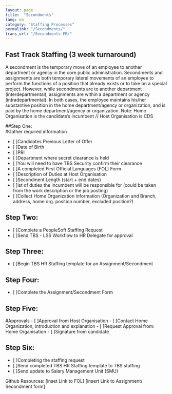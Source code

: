```yaml
---
layout: page
title:  "Secondments"
lang: en
category: "Staffing Processes"
permalink: "/Secondments/"
trans_url: "/Secondments-FR/"
---
```



## Fast Track Staffing (3 week turnaround)

A secondment is the temporary move of an employee to another department or agency in the core public administration.
Secondments and assignments are both temporary lateral movements of an employee to perform the functions of a position that already exists or to take on a special project. However, while secondments are to another department (interdepartmental), assignments are within a department or agency (intradepartmental). In both cases, the employee maintains his/her substantive position in the home department/agency or organization, and is paid by the home department/agency or organization.
Note: Home Organisation is the candidate’s incumbent // Host Organisation is CDS

##Step One:  
#Gather required information

- [ ]Candidates Previous Letter of Offer	
- [ ]Date of Birth
- [ ]PRI
- [ ]Department where secret clearance is held
- [ ]You will need to have TBS Security confirm their clearance
- [ ]A completed First Official Languages (FOL) Form
- [ ]Description of Duties at Host Organisation
- [ ]Secondment Length (start  + end dates)
- [ ]ist of duties the incumbent will be responsible for (could be taken from the work description or the job posting) 
- [ ]Collect Home Organization information (Organization and Branch, address, home org. position number, excluded position?)



## Step Two: 
- [ ]Complete a PeopleSoft Staffing Request
- [ ]Send TBS - LSS  Workflow to HR Delegate for approval

## Step Three: 
- [ ]Begin TBS HR Staffing template for an Assignment/Secondment

## Step Four:
- [ ]Complete the Assignment/Secondment Form


## Step Five: 
#Approvals
    - [ ]Approval from Host Organisation
    - [ ]Contact Home Organization, introduction and explanation 
    - [ ]Request Approval from: Home Organisation 
    - [ ]Signature from candidate

## Step Six: 
- [ ]Completing the staffing request
- [ ]Send completed TBS HR Staffing template to TBS staffing
- [ ]Send update to Salary Management Unit (SMU)


Github Resources:
[inset Link to FOL]
[insert Link to Assignment/ Secondment form]

